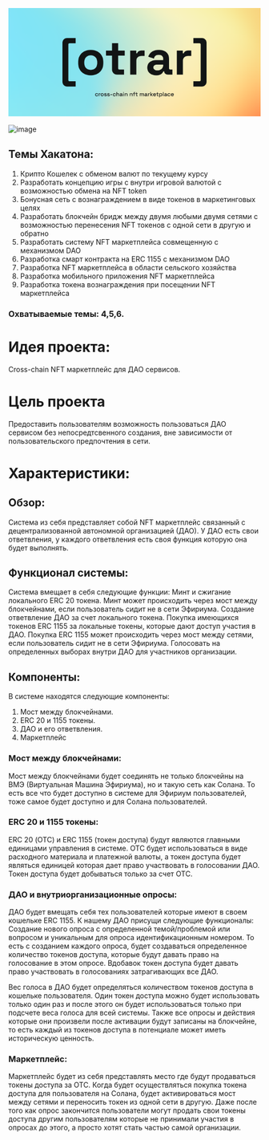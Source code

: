 ![Otrar logo preview](/otrar.png "Otrar preview")

![image](https://user-images.githubusercontent.com/74203105/174439111-b61e6988-a8c7-413e-991f-fc073e2529a1.png)


## Темы Хакатона:

1. Крипто Кошелек с обменом валют по текущему курсу
2. Разработать концепцию игры с внутри игровой валютой с возможностью обмена на NFT token
3. Бонусная сеть с вознаграждением в виде токенов в маркетинговых целях
4. Разработать блокчейн бридж между двумя любыми двумя сетями с возможностью перенесения NFT токенов с одной сети в другую и обратно
5. Разработать систему NFT маркетплейса совмещенную с механизмом DAO
6. Разработка смарт контракта на ERC 1155 c механизмом DAO
7. Разработка NFT маркетплейса в области сельского хозяйства
8. Разработка мобильного приложения NFT маркетплейса
9. Разработка токена вознаграждения при посещении NFT маркетплейса

### Охватываемые темы: 4,5,6.

# Идея проекта:
Cross-chain NFT маркетплейс для ДАО сервисов.

# Цель проекта
Предоставить пользователям возможность пользоваться ДАО сервисом без непосредтсвенного создания, вне зависимости от пользовательского предпочтения в сети.

# Характеристики:

## Обзор:
Система из себя представляет собой NFT маркетплейс связанный с децентрализованной автономной организацией (ДАО). У ДАО есть свои ответвления, у каждого ответвления 
есть своя функция которую она будет выполнять.  

## Функционал системы:
Система вмещает в себя следующие функции:
Минт и сжигание локального ERC 20 токена.
Минт может происходить через мост между блокчейнами, если пользователь сидит не в сети Эфириума.
Создание ответвление ДАО за счет локального токена.
Покупка имеющихся токенов ERC 1155 за локальные токены, которые дают доступ участия в ДАО.
Покупка ERC 1155 может происходить через мост между сетями, если пользователь сидит не в сети Эфириума. 
Голосовать на определенных выборах внутри ДАО для участников организации.
	
## Компоненты:
В системе находятся следующие компоненты:
1. Мост между блокчейнами.
2. ERC 20 и 1155 токены.
3. ДАО и его ответвления.
4. Маркетплейс
	
### Мост между блокчейнами:
Мост между блокчейнами будет соединять не только блокчейны на ВМЭ (Виртуальная Машина Эфириума), но и такую сеть как Солана. То есть все что будет доступно в системе 
для Эфириум пользователей, тоже самое будет доступно и для Солана пользователей. 
	
### ERC 20 и 1155 токены:
ERC 20 (ОТС) и ERC 1155 (токен доступа) будут являются главными единицами управления в системе. ОТС будет использоваться в виде расходного материала и платежной 
валюты, а токен доступа будет являться единицей которая дает право участвовать в голосовании ДАО. Токен доступа будет добываться только за счет ОТС. 

### ДАО и внутриорганизационные опросы:
ДАО будет вмещать себя тех пользователей которые имеют в своем кошельке ERC 1155. К нашему ДАО присущи следующие функционалы:
Создание нового опроса с определенной темой/проблемой или вопросом и уникальным для опроса идентификационным номером. То есть с созданием каждого опроса, будет 
создаваться определенное количество токенов доступа, которые будут давать право на голосование в этом опросе. Вдобавок токен доступа будет давать право участвовать в 
голосованиях затрагивающих все ДАО.

Вес голоса в ДАО будет определяться количеством токенов доступа в кошельке пользователя.
Один токен доступа можно будет использовать только один раз и после этого он будет использоваться только при подсчете веса голоса для всей системы. Также все опросы и 
действия которые они произвели после активации будут записаны на блокчейне, то есть каждый из токенов доступа в потенциале может иметь историческую ценность.
	
### Маркетплейс:
Маркетплейс будет из себя представлять место где будут продаваться токены доступа за ОТС. Когда будет осуществляться покупка токена доступа для пользователя на Солана, 
будет активироваться мост между сетями и переносить токен из одной сети в другую. 
Даже после того как опрос закончится пользователи могут продать свои токены доступа другим пользователям которые не принимали участия в опросах до этого, а просто 
хотят стать частью самой организации.
